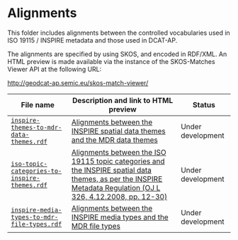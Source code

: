 <h1>Alignments</h1>
<p>This folder includes alignments between the controlled vocabularies used in ISO 19115 / INSPIRE metadata and those used in DCAT-AP.</p>
<p>The alignments are specified by using SKOS, and encoded in RDF/XML. An HTML preview is made available via the instance of the SKOS-Matches Viewer API at the following URL:</p>
<p><a href="http://geodcat-ap.semic.eu/skos-match-viewer/">http://geodcat-ap.semic.eu/skos-match-viewer/</a></p>
<table>
<thead>
<tr>
<th>File name</th>
<th>Description and link to HTML preview</th>
<th>Status</th>
</thead>
</tr>
</thead>
<tbody>
<tr>
<td><a href="./inspire-themes-to-mdr-data-themes.rdf"><code>inspire-themes-to-mdr-data-themes.rdf</code></a></td>
<td><a title="HTML preview" href="http://geodcat-ap.semic.eu/skos-match-viewer/?alignments=https%3A%2F%2Fraw.githubusercontent.com%2FSEMICeu%2Fiso-19139-to-dcat-ap%2Fmaster%2Falignments%2Finspire-themes-to-mdr-data-themes.rdf">Alignments between the INSPIRE spatial data themes and the MDR data themes</a></td>
<td>Under development</td>
</tr>
<tr>
<td><a href="./iso-topic-categories-to-inspire-themes.rdf"><code>iso-topic-categories-to-inspire-themes.rdf</code></a></td>
<td><a title="HTML preview" href="http://geodcat-ap.semic.eu/skos-match-viewer/?alignments=https%3A%2F%2Fraw.githubusercontent.com%2FSEMICeu%2Fiso-19139-to-dcat-ap%2Fmaster%2Falignments%2Fiso-topic-categories-to-inspire-themes.rdf">Alignments between the ISO 19115 topic categories and the INSPIRE spatial data themes, as per the INSPIRE Metadata Regulation (OJ L 326, 4.12.2008, pp. 12-30)</a></td>
<td>Under development</td>
</tr>
<tr>
<td><a href="./inspire-media-types-to-mdr-file-types.rdf"><code>inspire-media-types-to-mdr-file-types.rdf</code></a></td>
<td><a title="HTML preview" href="http://geodcat-ap.semic.eu/skos-match-viewer/?alignments=https%3A%2F%2Fraw.githubusercontent.com%2FSEMICeu%2Fiso-19139-to-dcat-ap%2Ffile-type-align%2Falignments%2Finspire-media-types-to-mdr-file-types.rdf">Alignments between the INSPIRE media types and the MDR file types</a></td>
<td>Under development</td>
</tr>
</table>

